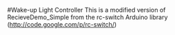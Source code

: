 #Wake-up Light Controller
This is a modified version of RecieveDemo_Simple from the rc-switch Arduino library (http://code.google.com/p/rc-switch/)

